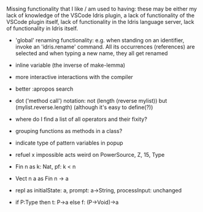 Missing functionality that I like / am used to having: these may be either my lack of knowledge of the VSCode Idris plugin, a lack of functionality of the VSCode plugin itself, lack of functionality in the Idris language server, lack of functionality in Idris itself.
* 'global' renaming functionality: e.g. when standing on an identifier, invoke an 'idris.rename' command. All its occurrences (references) are selected and when typing a new name, they all get renamed
* inline variable (the inverse of make-lemma)
* more interactive interactions with the compiler
* better :apropos search
* dot ('method call') notation: not (length (reverse mylist)) but (mylist.reverse.length) (although it's easy to define(?))
* where do I find a list of all operators and their fixity?
* grouping functions as methods in a class?
* indicate type of pattern variables in popup

* refuel x impossible acts weird on PowerSource, Z, 15, Type


* Fin n as k: Nat, pf: k < n
* Vect n a as Fin n -> a
* repl as initialState: a, prompt: a->String, processInput: unchanged
* if P:Type then t: P->a else f: (P->Void)->a